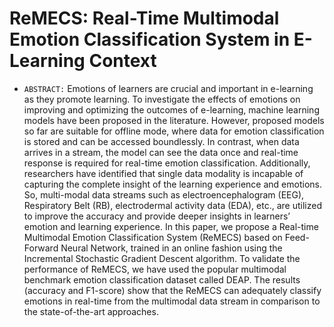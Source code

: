 # ReMECS: Real-Time Multimodal Emotion Classification System in E-Learning Context

- `ABSTRACT:` Emotions of learners are crucial and important in e-learning as they promote learning. To investigate the effects of emotions on improving and optimizing the outcomes of e-learning, machine learning models have been proposed in the literature. However, proposed models so far are suitable for offline mode, where data for emotion classification is stored and can be accessed boundlessly. In contrast, when data arrives in a stream, the model can see the data once and real-time response is required for real-time emotion classification. Additionally, researchers have identified that single data modality is incapable of capturing the complete insight of the learning experience and emotions. So, multi-modal data streams such as electroencephalogram (EEG), Respiratory Belt (RB), electrodermal activity data (EDA), etc., are utilized to improve the accuracy and provide deeper insights in learners’ emotion and learning experience. In this paper, we propose a Real-time Multimodal Emotion Classification System (ReMECS) based on Feed-Forward Neural Network, trained in an online fashion using the Incremental Stochastic Gradient Descent algorithm. To validate the performance of ReMECS, we have used the popular multimodal benchmark emotion classification dataset called DEAP. The results (accuracy and F1-score) show that the ReMECS can adequately classify emotions in real-time from the multimodal data stream in comparison to the state-of-the-art approaches.
